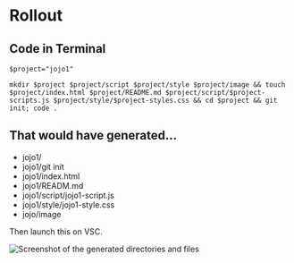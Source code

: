# Rollout

## Code in Terminal
`$project="jojo1"`

`mkdir $project $project/script $project/style $project/image && touch $project/index.html $project/README.md $project/script/$project-scripts.js $project/style/$project-styles.css && cd $project && git init; code .`

## That would have generated...
- jojo1/
- jojo1/git init
- jojo1/index.html
- jojo1/READM.md
- jojo1/script/jojo1-script.js
- jojo1/style/jojo1-style.css
- jojo/image

Then launch this on VSC. 

![Screenshot of the generated directories and files](https://raw.githubusercontent.com/jsohndata/rollout/main/image/counter-screenshot.png)


